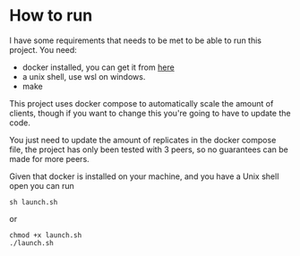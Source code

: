 # How to run
I have some requirements that needs to be met to be able to run this project.
You need:
- docker installed, you can get it from [here](https://www.docker.com)
- a unix shell, use wsl on windows.
- make


This project uses docker compose to automatically scale the amount of clients, though if you want to change this you're going to have to update the code.

You just need to update the amount of replicates in the docker compose file, the project has only been tested with 3 peers, so no guarantees can be made for more peers.

Given that docker is installed on your machine, and you have a Unix shell open you can run
```
sh launch.sh
```
or
```
chmod +x launch.sh
./launch.sh
```